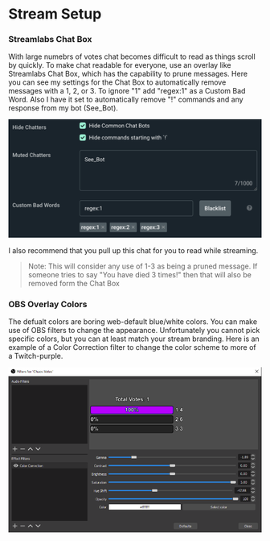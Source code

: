 # Stream Setup

### Streamlabs Chat Box

With large numebrs of votes chat becomes difficult to read as things scroll by quickly.  To make chat readable for everyone, use an overlay like Streamlabs Chat Box, which has the capability to prune messages.  Here you can see my settings for the Chat Box to automatically remove messages with a 1, 2, or 3.  To ignore "1" add "regex:1" as a Custom Bad Word.  Also I have it set to automatically remove "!" commands and any response from my bot (See_Bot).

![Chat Box](https://github.com/blegas78/chaos/blob/main/docs/images/streamlabs.png?raw=true)

I also recommend that you pull up this chat for you to read while streaming.  

>Note: This will consider any use of 1-3 as being a pruned message.  If someone tries to say "You have died 3 times!" then that will also be removed form the Chat Box


### OBS Overlay Colors
The defualt colors are boring web-default blue/white colors.  You can make use of OBS filters to change the appearance.  Unfortunately you cannot pick specific colors, but you can at least match your stream branding.  Here is an example of a Color Correction filter to change the color scheme to more of a Twitch-purple.

![OBS Filter](https://github.com/blegas78/chaos/blob/main/docs/images/obs.png?raw=true)
